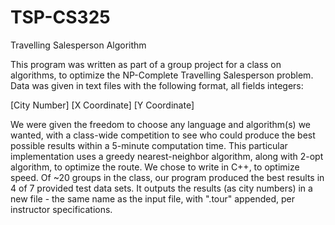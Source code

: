 # TSP-CS325
Travelling Salesperson Algorithm

This program was written as part of a group project for a class on algorithms, to optimize the NP-Complete Travelling Salesperson problem. Data was given in text files with the following format, all fields integers:

[City Number] [X Coordinate] [Y Coordinate]

We were given the freedom to choose any language and algorithm(s) we wanted, with a class-wide competition to see who could produce the best possible results within a 5-minute computation time.
This particular implementation uses a greedy nearest-neighbor algorithm, along with 2-opt algorithm, to optimize the route. We chose to write in C++, to optimize speed. Of ~20 groups in the class, our program produced the best results in 4 of 7 provided test data sets. It outputs the results (as city numbers) in a new file - the same name as the input file, with ".tour" appended, per instructor specifications.
